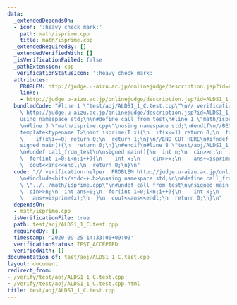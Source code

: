 ```yaml
---
data:
  _extendedDependsOn:
  - icon: ':heavy_check_mark:'
    path: math/isprime.cpp
    title: math/isprime.cpp
  _extendedRequiredBy: []
  _extendedVerifiedWith: []
  _isVerificationFailed: false
  _pathExtension: cpp
  _verificationStatusIcon: ':heavy_check_mark:'
  attributes:
    PROBLEM: http://judge.u-aizu.ac.jp/onlinejudge/description.jsp?id=ALDS1_1_C
    links:
    - http://judge.u-aizu.ac.jp/onlinejudge/description.jsp?id=ALDS1_1_C
  bundledCode: "#line 1 \"test/aoj/ALDS1_1_C.test.cpp\"\n// verification-helper: PROBLEM\
    \ http://judge.u-aizu.ac.jp/onlinejudge/description.jsp?id=ALDS1_1_C\n\n#include<bits/stdc++.h>\n\
    using namespace std;\n\n#define call_from_test\n#line 1 \"math/isprime.cpp\"\n\
    \n#line 3 \"math/isprime.cpp\"\nusing namespace std;\n#endif\n//BEGIN CUT HERE\n\
    template<typename T>\nint isprime(T x){\n  if(x<=1) return 0;\n  for(T i=2;i*i<=x;i++)\n\
    \    if(x%i==0) return 0;\n  return 1;\n}\n//END CUT HERE\n#ifndef call_from_test\n\
    signed main(){\n  return 0;\n}\n#endif\n#line 8 \"test/aoj/ALDS1_1_C.test.cpp\"\
    \n#undef call_from_test\n\nsigned main(){\n  int n;\n  cin>>n;\n  int ans=0;\n\
    \  for(int i=0;i<n;i++){\n    int x;\n    cin>>x;\n    ans+=isprime(x);\n  }\n\
    \  cout<<ans<<endl;\n  return 0;\n}\n"
  code: "// verification-helper: PROBLEM http://judge.u-aizu.ac.jp/onlinejudge/description.jsp?id=ALDS1_1_C\n\
    \n#include<bits/stdc++.h>\nusing namespace std;\n\n#define call_from_test\n#include\
    \ \"../../math/isprime.cpp\"\n#undef call_from_test\n\nsigned main(){\n  int n;\n\
    \  cin>>n;\n  int ans=0;\n  for(int i=0;i<n;i++){\n    int x;\n    cin>>x;\n \
    \   ans+=isprime(x);\n  }\n  cout<<ans<<endl;\n  return 0;\n}\n"
  dependsOn:
  - math/isprime.cpp
  isVerificationFile: true
  path: test/aoj/ALDS1_1_C.test.cpp
  requiredBy: []
  timestamp: '2020-09-25 14:33:00+09:00'
  verificationStatus: TEST_ACCEPTED
  verifiedWith: []
documentation_of: test/aoj/ALDS1_1_C.test.cpp
layout: document
redirect_from:
- /verify/test/aoj/ALDS1_1_C.test.cpp
- /verify/test/aoj/ALDS1_1_C.test.cpp.html
title: test/aoj/ALDS1_1_C.test.cpp
---
```

